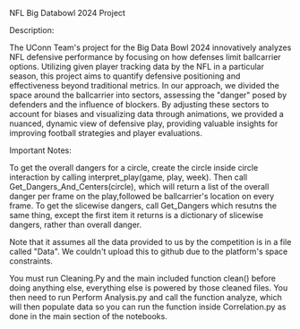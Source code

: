 NFL Big Databowl 2024 Project

Description: 

The UConn Team's project for the Big Data Bowl 2024 innovatively analyzes NFL defensive performance by focusing on how defenses limit ballcarrier options. Utilizing given player tracking data by the NFL in a particular season, this project aims to quantify defensive positioning and effectiveness beyond traditional metrics. In our  approach, we divided the space around the ballcarrier into sectors, assessing the "danger" posed by defenders and the influence of blockers. By adjusting these sectors to account for biases and visualizing data through animations, we provided a nuanced, dynamic view of defensive play, providing valuable insights for improving football strategies and player evaluations.


Important Notes:

To get the overall dangers for a circle, create the circle inside circle interaction by calling interpret_play(game, play, week). Then call Get_Dangers_And_Centers(circle), which will return a list of the overall danger per frame on the play,followed be ballcarrier's location on every frame. To get the slicewise dangers, call Get_Dangers which resutns the same thing, except the first item it returns is a dictionary of slicewise dangers, rather than overall danger.

Note that it assumes all the data provided to us by the competition is in a file called "Data". We couldn't upload this to github due to the platform's space constraints.

You must run Cleaning.Py and the main included function clean() before doing anything else, everything else is powered by those cleaned files. You then need to run Perform Analysis.py and call the function analyze, which will then populate data so you can run the function inside Correlation.py as done in the main section of the notebooks.
